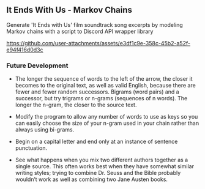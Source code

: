 ## It Ends With Us - Markov Chains

Generate 'It Ends with Us' film soundtrack song excerpts by modeling Markov chains with a script to Discord API wrapper library

https://github.com/user-attachments/assets/e3df1c9e-358c-45b2-a52f-e94f416d0d3c

### Future Development

- The longer the sequence of words to the left of the arrow, the closer it becomes to the original text, as well as valid English, because there are fewer and fewer random successors. Bigrams (word pairs) and a successor, but try trigrams or n-grams (sequences of n words). The longer the n-gram, the closer to the source text.

- Modify the program to allow any number of words to use as keys so you can easily choose the size of your n-gram used in your chain rather than always using bi-grams.

- Begin on a capital letter and end only at an instance of sentence punctuation.

- See what happens when you mix two different authors together as a single source. This often works best when they have somewhat similar writing styles; trying to combine Dr. Seuss and the Bible probably wouldn’t work as well as combining two Jane Austen books.
